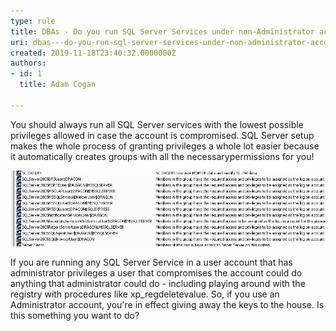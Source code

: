 ```yaml
---
type: rule
title: ​DBAs - Do you run SQL Server Services under non-Administrator accounts?
uri: dbas---do-you-run-sql-server-services-under-non-administrator-accounts
created: 2019-11-18T23:40:32.0000000Z
authors:
- id: 1
  title: Adam Cogan

---
```


​​​​​​​​You should always run all SQL Server services with the lowest possible privileges allowed in case the account is compromised. SQL Server setup makes the whole process of granting privileges a whole lot easier because it automatically creates groups with all the necessary ​permissions for you!​
 
![ SQL Server now creates groups for all the SQL Server services with the bare minimum permissions for you](SQLDatabases_RunAsAccount_GroupsCreated.png)

​If you are running any SQL Server Service in a user account that has administrator privileges a user that compromises the account could do anything that administrator could do - including playing around with the registry with procedures like xp\_regdeletevalue. So, if you use an Administrator account, you're in effect giving away the keys to the house. Is this something you want to do?
